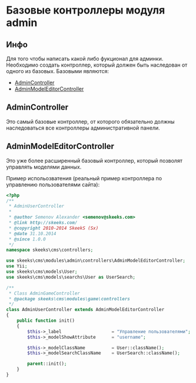 Базовые контроллеры модуля admin
================================

Инфо
--------

Для того чтобы написать какой либо фукционал для админки. Необходимо создать контроллер, который должен быть наследован от одного из базовых.
Базовыми являются:

* [AdminController](#admincontroller)
* [AdminModelEditorController](#adminmodeleditorcontroller)

AdminController
-----------------
Это самый базовые контроллер, от которого обязательно должны наследоваться все контроллеры административной панели.

AdminModelEditorController
--------------------------
Это уже более расширенный базовый контроллер, который позволят управлять моделями данных.

Пример испольозватения (реальный пример контроллера по управлению пользователями сайта):

```php
<?php
/**
 * AdminUserController
 *
 * @author Semenov Alexander <semenov@skeeks.com>
 * @link http://skeeks.com/
 * @copyright 2010-2014 SkeekS (Sx)
 * @date 31.10.2014
 * @since 1.0.0
 */
namespace skeeks\cms\controllers;

use skeeks\cms\modules\admin\controllers\AdminModelEditorController;
use Yii;
use skeeks\cms\models\User;
use skeeks\cms\models\searchs\User as UserSearch;

/**
 * Class AdminGameController
 * @package skeeks\cms\modules\game\controllers
 */
class AdminUserController extends AdminModelEditorController
{
    public function init()
    {
        $this->_label                   = "Управление пользователями";
        $this->_modelShowAttribute      = "username";

        $this->_modelClassName          = User::className();
        $this->_modelSearchClassName    = UserSearch::className();

        parent::init();
    }
}

```